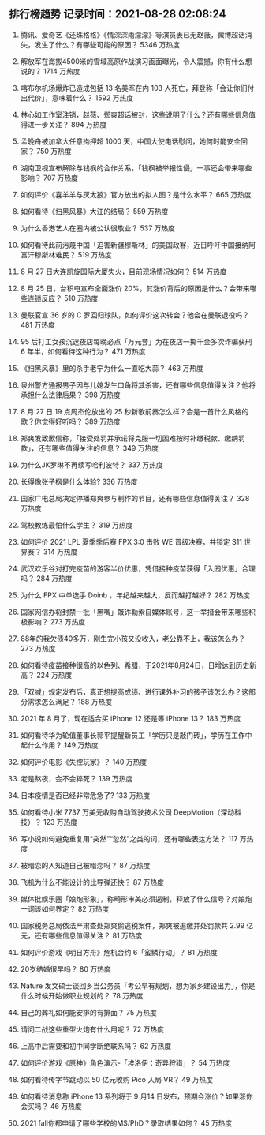 
## 排行榜趋势 记录时间：2021-08-28 02:08:24
  
  1. 腾讯、爱奇艺《还珠格格》《情深深雨濛濛》等演员表已无赵薇，微博超话消失，发生了什么？有哪些可能的原因？ 5346 万热度
    
  2. 解放军在海拔4500米的雪域高原作战演习画面曝光，令人震撼，你有什么想说的？ 1714 万热度
    
  3. 喀布尔机场爆炸已造成包括 13 名美军在内 103 人死亡，拜登称「会让你们付出代价」，意味着什么？ 1592 万热度
    
  4. 林心如工作室注销，赵薇、郑爽超话被封，这些说明了什么？还有哪些信息值得进一步关注？ 894 万热度
    
  5. 孟晚舟被加拿大任意拘押超 1000 天，中国大使电话慰问，她何时能安全回家？ 750 万热度
    
  6. 湖南卫视宣布解除与钱枫的合作关系，「钱枫被举报性侵」一事还会带来哪些影响？ 707 万热度
    
  7. 如何评价《喜羊羊与灰太狼》官方放出的拟人图？是什么水平？ 665 万热度
    
  8. 如何看待《扫黑风暴》大江的结局？ 559 万热度
    
  9. 为什么香港艺人在圈内被公认很敬业？ 537 万热度
    
  10. 如何看待此前污蔑中国「迫害新疆穆斯林」的美国政客，近日呼吁中国接纳阿富汗穆斯林难民？ 519 万热度
    
  11. 8 月 27 日大连凯旋国际大厦失火，目前现场情况如何？ 514 万热度
    
  12. 8 月 25 日，台积电宣布全面涨价 20%，其涨价背后的原因是什么？会带来哪些连锁反应？ 510 万热度
    
  13. 曼联官宣 36 岁的 C 罗回归球队，如何评价这次转会？他会在曼联退役吗？ 481 万热度
    
  14. 95 后打工女孩沉迷夜店每晚必点「万元套」为在夜店一掷千金多次诈骗获刑 6 年半，如何看待这种行为？ 471 万热度
    
  15. 《扫黑风暴》里的杀手老宁为什么一直吃大蒜？ 463 万热度
    
  16. 泉州警方通报男子因与儿媳发生口角将其杀害，还有哪些信息值得关注？他将承担什么法律后果？ 398 万热度
    
  17. 8 月 27 日 19 点周杰伦放出的 25 秒新歌前奏怎么样？会是一首什么风格的歌？你觉得好听吗？ 389 万热度
    
  18. 郑爽发致歉信称，「接受处罚并承诺将克服一切困难按时补缴税款、缴纳罚款」，还有哪些值得关注的信息？ 349 万热度
    
  19. 为什么JK罗琳不再续写哈利波特？ 337 万热度
    
  20. 长得像张子枫是什么体验? 336 万热度
    
  21. 国家广电总局决定停播郑爽参与制作的节目，还有哪些信息值得关注？ 328 万热度
    
  22. 驾校教练最怕什么学生？ 319 万热度
    
  23. 如何评价 2021 LPL 夏季季后赛 FPX 3:0 击败 WE 晋级决赛，并锁定 S11 世界赛？ 314 万热度
    
  24. 武汉欢乐谷对打完疫苗的游客半价优惠，凭借接种疫苗获得「入园优惠」合理吗？ 284 万热度
    
  25. 为什么 FPX 中单选手 Doinb ，年纪越来越大，反而越打越好？ 282 万热度
    
  26. 国家网信办将封禁一批「黑嘴」敲诈勒索自媒体账号，这一举措会带来哪些积极影响？ 273 万热度
    
  27. 88年的我欠债40多万，刚生完小孩又没收入，老公靠不上，我该怎么办？ 273 万热度
    
  28. 如何看待疫苗接种很高的以色列、希腊，于2021年8月24日，日增达到历史新高？ 224 万热度
    
  29. 「双减」规定发布后，真正想提高成绩、进行课外补习的孩子该怎么办？这部分需求怎么满足？ 188 万热度
    
  30. 2021 年 8 月了，现在适合买 iPhone 12 还是等 iPhone 13？ 183 万热度
    
  31. 如何看待华为轮值董事长郭平提醒新员工「学历只是敲门砖」，学历在工作中起什么作用？ 149 万热度
    
  32. 如何评价电影《失控玩家》？ 140 万热度
    
  33. 老是熬夜，会不会猝死？ 139 万热度
    
  34. 日本疫情是否已经非常危急了? 133 万热度
    
  35. 如何看待小米 7737 万美元收购自动驾驶技术公司  DeepMotion（深动科技）？ 123 万热度
    
  36. 写小说如何避免重复用“突然”“忽然”之类的词，还有哪些表达方法？ 117 万热度
    
  37. 被暗恋的人知道自己被暗恋吗？ 87 万热度
    
  38. 飞机为什么不能设计的比导弹还快？ 87 万热度
    
  39. 媒体批娱乐圈「娘炮形象」，称畸形审美必须遏制，释放了什么信号？对娘炮一词该如何界定？ 82 万热度
    
  40. 国家税务总局依法严肃查处郑爽偷逃税案件，郑爽被追缴并处罚款共 2.99 亿元，还有哪些信息值得关注？ 81 万热度
    
  41. 如何评价游戏《明日方舟》危机合约 6「蛮鳞行动」？ 81 万热度
    
  42. 20岁结婚很早吗？ 80 万热度
    
  43. Nature 发文硕士谈回乡当公务员「考公早有规划，想为家乡建设出力」，你是什么时候开始做职业规划的？ 78 万热度
    
  44. 自己的葬礼如何能安排的有排面？ 75 万热度
    
  45. 请问二战这些重型火炮有什么用呢？ 72 万热度
    
  46. 上高中后需要和初中同学断绝联系吗？ 62 万热度
    
  47. 如何评价游戏《原神》角色演示-「埃洛伊：奇异狩猎」？ 54 万热度
    
  48. 如何看待传字节跳动以 50 亿元收购 Pico 入局 VR？ 49 万热度
    
  49. 如何看待消息称 iPhone 13 系列将于 9 月14 日发布，预期会涨价？如果涨你会买吗？ 46 万热度
    
  50. 2021 fall你都申请了哪些学校的MS/PhD？录取结果如何？ 45 万热度
    
